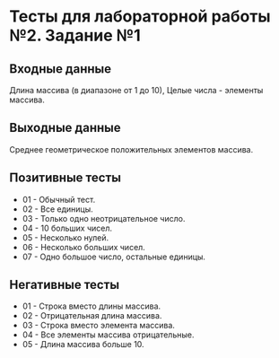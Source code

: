 # Тесты для лабораторной работы №2. Задание №1

## Входные данные
Длина массива (в диапазоне от 1 до 10),
Целые числа - элементы массива.

## Выходные данные
Среднее геометрическое положительных элементов массива.

## Позитивные тесты
- 01 - Обычный тест.
- 02 - Все единицы.
- 03 - Только одно неотрицательное число.
- 04 - 10 больших чисел.
- 05 - Несколько нулей.
- 06 - Несколько больших чисел.
- 07 - Одно большое число, остальные единицы.

## Негативные тесты
- 01 - Строка вместо длины массива.
- 02 - Отрицательная длина массива.
- 03 - Строка вместо элемента массива.
- 04 - Все элементы массива отрицательные.
- 05 - Длина массива больше 10.
